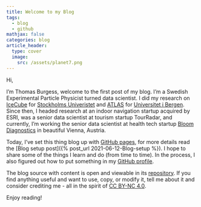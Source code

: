 ```yaml
---
title: Welcome to my Blog
tags:
  - blog
  - github
mathjax: false
categories: blog
article_header:
  type: cover
  image:
    src: /assets/planet7.png
---
```


Hi,

I’m Thomas Burgess, welcome to the first post of my blog. 
I’m a Swedish Experimental Particle Physicist turned data scientist. 
I did my research on [IceCube](https://icecube.wisc.edu/)
for [Stockholms Univeristet](https://www.su.se/) and 
[ATLAS](https://atlas.cern/) for [Universitet i Bergen](https://www.uib.no). 
Since then, I headed research at an indoor navigation startup acquired by ESRI,
was a senior data scientist at tourism startup TourRadar, and currently, I’m 
working the senior data scientist at health tech startup 
[Bloom Diagnostics](https://www.bloomdiagnostics.com/en_AT) in beautiful 
Vienna, Austria.

Today, I’ve set this thing blog up with 
[GitHub pages](https://pages.github.com/), 
for more details read the 
[Blog setup post]({% post_url 2021-06-12-Blog-setup %}). I hope to share some 
of the things I learn and do (from time to time). In the process, I also 
figured out how to put something in my 
[GitHub profile](https://github.com/thomasburgess).

The blog source with content is open and viewable in its 
[repository](https://github.com/thomasburgess/thomasburgess.github.io).
If you find anything useful and want to use, copy, or modify it, tell me 
about it and consider crediting me - all in the spirit of 
[CC BY-NC 4.0](https://creativecommons.org/licenses/by-nc/4.0/).

Enjoy reading!
